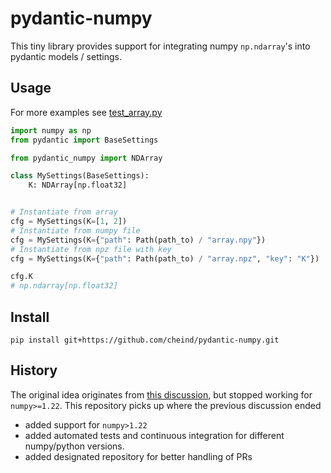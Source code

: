 # pydantic-numpy
This tiny library provides support for integrating numpy `np.ndarray`'s into pydantic models / settings. 

## Usage
For more examples see [test_array.py](./tests/test_array.py)

```python
import numpy as np
from pydantic import BaseSettings

from pydantic_numpy import NDArray

class MySettings(BaseSettings):
    K: NDArray[np.float32]


# Instantiate from array
cfg = MySettings(K=[1, 2])
# Instantiate from numpy file
cfg = MySettings(K={"path": Path(path_to) / "array.npy"})
# Instantiate from npz file with key
cfg = MySettings(K={"path": Path(path_to) / "array.npz", "key": "K"})

cfg.K
# np.ndarray[np.float32]
```

## Install
```
pip install git+https://github.com/cheind/pydantic-numpy.git
```

## History
The original idea originates from [this discussion](https://gist.github.com/danielhfrank/00e6b8556eed73fb4053450e602d2434), but stopped working for `numpy>=1.22`. This repository picks up where the previous discussion ended
 - added support for `numpy>1.22`
 - added automated tests and continuous integration for different numpy/python versions.
 - added designated repository for better handling of PRs

